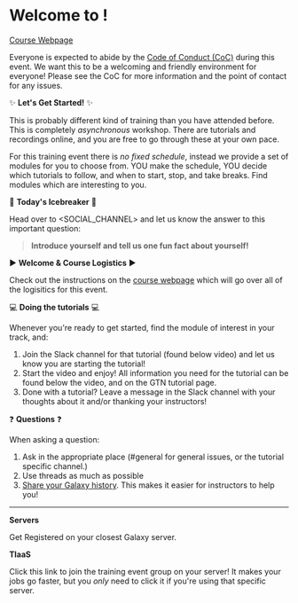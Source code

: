 # Welcome <REGION> to <EVENT>!

[Course Webpage](<COURSE_WEBSITE>)

Everyone is expected to abide by the [Code of Conduct (CoC)](<COC>) during this event. We want this to be a welcoming and friendly environment for everyone! Please see the CoC for more information and the point of contact for any issues.

:sparkles: **Let's Get Started!** :sparkles:

This is probably  different kind of training than you have attended before. This is completely _asynchronous_ workshop. There are tutorials and recordings online, and you are free to go through these at your own pace.

For this training event there is *no fixed schedule*, instead we provide a set of modules for you to choose from. YOU make the schedule, YOU decide which tutorials to follow, and when to start, stop, and take breaks. Find modules which are interesting to you.

:ice_cube: **Today's Icebreaker** :ice_cube:

Head over to <SOCIAL_CHANNEL> and let us know the answer to this important question:

> **Introduce yourself and tell us one fun fact about yourself!**


:arrow_forward: **Welcome & Course Logistics** :arrow_forward:

Check out the instructions on the [course webpage](<COURSE_WEBSITE>) which will go over all of the logisitics for this event.

:computer: **Doing the tutorials** :computer:

Whenever you're ready to get started, find the module of interest in your track, and:

1. Join the Slack channel for that tutorial (found below video) and let us know you are starting the tutorial!
2. Start the video and enjoy! All information you need for the tutorial can be found below the video, and on the GTN tutorial page.
3. Done with a tutorial? Leave a message in the Slack channel with your thoughts about it and/or thanking your instructors!

:question: **Questions** :question:

When asking a question:

1. Ask in the appropriate place (#general for general issues, or the tutorial specific channel.)
2. Use threads as much as possible
3. [Share your Galaxy history](https://gxy.io/GTN:F00074). This makes it easier for instructors to help you!

---
**Servers**

Get Registered on your closest Galaxy server.

<SERVERS>

**TIaaS**

Click this link to join the training event group on your server! It makes your jobs go faster, but you *only* need to click it if you're using that specific server.

<TIAAS>
